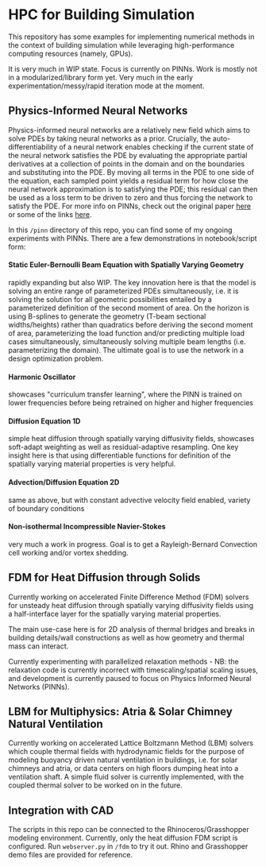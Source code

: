 # HPC for Building Simulation

This repository has some examples for implementing numerical methods in the context of building simulation while leveraging high-performance computing resources (namely, GPUs).

It is very much in WIP state. Focus is currently on PINNs.  Work is mostly not in a modularized/library form yet.  Very much in the early experimentation/messy/rapid iteration mode at the moment.

## Physics-Informed Neural Networks

Physics-informed neural networks are a relatively new field which aims to solve PDEs by taking neural networks as a prior.  Crucially, the auto-differentiability of a neural network enables checking if the current state of the neural network satisfies the PDE by evaluating the appropriate partial derivatives at a collection of points in the domain and on the boundaries and substituting into the PDE.  By moving all terms in the PDE to one side of the equation, each sampled point yields a residual term for how close the neural network approximation is to satisfying the PDE; this residual can then be used as a loss term to be driven to zero and thus forcing the network to satisfy the PDE. For more info on PINNs, check out the original paper [here](https://www.sciencedirect.com/science/article/abs/pii/S0021999118307125) or some of the links [here](https://colab.research.google.com/drive/1jcRCk3Tpj8bGBMSuDmtd0fANlNLs_1Ay#scrollTo=fFQfGNFQxBDY).

In this `/pinn` directory of this repo, you can find some of my ongoing experiments with PINNs.  There are a few demonstrations in notebook/script form:

#### Static Euler-Bernoulli Beam Equation with Spatially Varying Geometry

rapidly expanding but also WIP. The key innovation here is that the model is solving an entire range of parameterized PDEs simultaneously, i.e. it is solving the solution for all geometric possibilities entailed by a parameterized definition of the second moment of area.  On the horizon is using B-splines to generate the geometry (T-beam sectional widths/heights) rather than quadratics before deriving the second moment of area, parameterizing the load function and/or predicting multiple load cases simultaneously, simultaneously solving multiple beam lengths (i.e. parameterizing the domain).  The ultimate goal is to use the network in a design optimization problem.

#### Harmonic Oscillator

showcases "curriculum transfer learning", where the PINN is trained on lower frequencies before being retrained on higher and higher frequencies

#### Diffusion Equation 1D

simple heat diffusion through spatially varying diffusivity fields, showcases soft-adapt weighting as well as residual-adaptive resampling.  One key insight here is that using differentiable functions for definition of the spatially varying material properties is very helpful.

#### Advection/Diffusion Equation 2D

same as above, but with constant advective velocity field enabled, variety of boundary conditions

#### Non-isothermal Incompressible Navier-Stokes

very much a work in progress.  Goal is to get a Rayleigh-Bernard Convection cell working and/or vortex shedding.

## FDM for Heat Diffusion through Solids

Currently working on accelerated Finite Difference Method (FDM) solvers for unsteady heat diffusion through spatially varying diffusivity fields using a half-interface layer for the spatially varying material properties.  

The main use-case here is for 2D analysis of thermal bridges and breaks in building details/wall constructions as well as how geometry and thermal mass can interact.

Currently experimenting with parallelized relaxation methods - NB: the relaxation code is currently incorrect with timescaling/spatial scaling issues, and development is currently paused to focus on Physics Informed Neural Networks (PINNs).

## LBM for Multiphysics: Atria & Solar Chimney Natural Ventilation

Currently working on accelerated Lattice Boltzmann Method (LBM) solvers which couple thermal fields with hydrodynamic fields for the purpose of modeling buoyancy driven natural ventilation in buildings, i.e. for solar chimneys and atria, or data centers on high floors dumping heat into a ventilation shaft.  A simple fluid solver is currently implemented, with the coupled thermal solver to be worked on in the future.

## Integration with CAD

The scripts in this repo can be connected to the Rhinoceros/Grasshopper modeling environment.  Currently, only the heat diffusion FDM script is configured.  Run `webserver.py` in `/fdm` to try it out.  Rhino and Grasshopper demo files are provided for reference.
